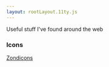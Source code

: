 ```yaml
---
layout: rootLayout.11ty.js
---
```


Useful stuff I've found around the web

### Icons

[Zondicons](https://www.zondicons.com/)